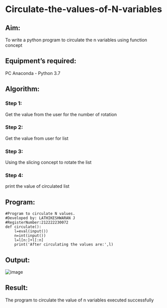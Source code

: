 # Circulate-the-values-of-N-variables
## Aim:
To write a python program to circulate the n variables using function concept
## Equipment’s required:
PC
Anaconda - Python 3.7
## Algorithm: 
### Step 1: 
Get the value from the user for the number of rotation
### Step 2: 
Get the value from user for list
### Step 3: 
Using the slicing concept to rotate the list
### Step 4:
print the value of circulated list

## Program:
```
#Program to circulate N values.
#Developed by: LATHIKESHWARAN J
#RegisterNumber:212222230072
def circulate():
    l=eval(input())
    n=int(input())
    l=l[n:]+l[:n]
    print('After circulating the values are:',l)
```
## Output:
![image](https://github.com/ArchanaSharikalHarinarayanan/Circulate-the-values-of-N-variables/assets/119393556/c120a571-6fd3-487b-ac0e-5e840a85df37)

## Result:
The program to circulate the value of n variables executed successfully
